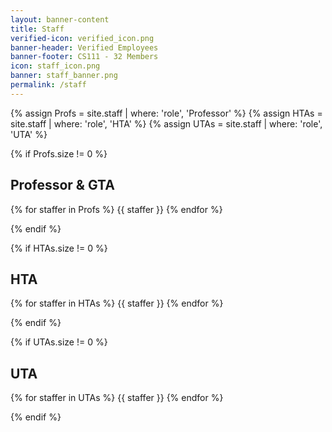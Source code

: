 ```yaml
---
layout: banner-content
title: Staff
verified-icon: verified_icon.png
banner-header: Verified Employees
banner-footer: CS111 - 32 Members
icon: staff_icon.png
banner: staff_banner.png
permalink: /staff
---
```


<!-- Assignments -->

{% assign Profs = site.staff | where: 'role', 'Professor' %}
{% assign HTAs = site.staff | where: 'role', 'HTA' %}
{% assign UTAs = site.staff | where: 'role', 'UTA' %}

<!-- Professors -->

{% if Profs.size != 0 %}

## Professor & GTA

<div class="staff-container">
  {% for staffer in Profs %}
  {{ staffer }}
  {% endfor %}
</div>

{% endif %}

<!-- HTAs -->

{% if HTAs.size != 0 %}

## HTA

<div class="staff-container">
  {% for staffer in HTAs %}
  {{ staffer }}
  {% endfor %}
</div>

{% endif %}

<!-- UTAs -->

{% if UTAs.size != 0 %}

## UTA

<div class="staff-container">
  {% for staffer in UTAs %}
  {{ staffer }}
  {% endfor %}
</div>

{% endif %}
